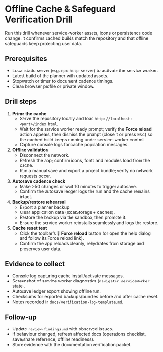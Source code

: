 # Offline Cache & Safeguard Verification Drill

Run this drill whenever service-worker assets, icons or persistence code change.
It confirms cached builds match the repository and that offline safeguards keep
protecting user data.

## Prerequisites

- Local static server (e.g. `npx http-server`) to activate the service worker.
- Latest build of the planner with updated assets.
- Stopwatch or timer to document cadence timings.
- Clean browser profile or private window.

## Drill steps

1. **Prime the cache**
   - Serve the repository locally and load `http://localhost:<port>/index.html`.
   - Wait for the service worker ready prompt; verify the **Force reload** action
     appears, then dismiss the prompt (close it or press <kbd>Esc</kbd>) so the
     cached build keeps running under service-worker control.
   - Capture console logs for cache population messages.
2. **Offline validation**
   - Disconnect the network.
   - Refresh the app; confirm icons, fonts and modules load from the cache.
   - Run a manual save and export a project bundle; verify no network requests
     occur.
3. **Autosave cadence check**
   - Make >50 changes or wait 10 minutes to trigger autosave.
   - Confirm the autosave ledger logs the run and the cache remains intact.
4. **Backup/restore rehearsal**
   - Export a planner backup.
   - Clear application data (localStorage + caches).
   - Restore the backup via the sandbox, then promote it.
   - Ensure the service worker reinstalls seamlessly and logs the restore.
5. **Cache reset test**
   - Click the toolbar’s 🔄 **Force reload** button (or open the help dialog and follow its Force reload link).
   - Confirm the app reloads cleanly, rehydrates from storage and preserves user
     data.

## Evidence to collect

- Console log capturing cache install/activate messages.
- Screenshot of service worker diagnostics (`navigator.serviceWorker` state).
- Autosave ledger export showing offline run.
- Checksums for exported backups/bundles before and after cache reset.
- Notes recorded in `docs/verification-log-template.md`.

## Follow-up

- Update `review-findings.md` with observed issues.
- If behaviour changed, refresh affected docs (operations checklist, save/share
  reference, offline readiness).
- Store evidence with the documentation verification packet.
